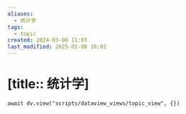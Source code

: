 ```yaml
---
aliases:
  - 统计学
tags:
  - topic
created: 2024-03-08 11:03
last_modified: 2025-01-08 10:01
---
```


# [title:: 统计学]

```dataviewjs
await dv.view("scripts/dataview_views/topic_view", {})
```
